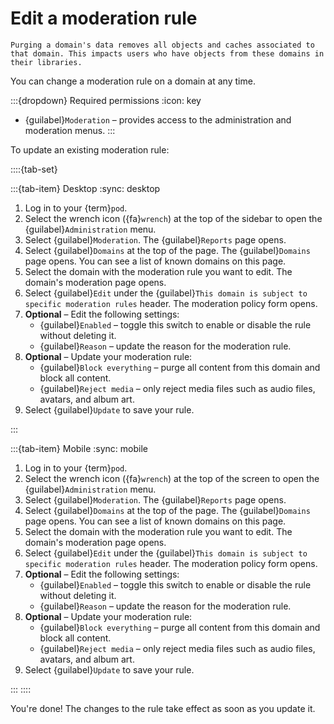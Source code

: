 # Edit a moderation rule

```{warning}
Purging a domain's data removes all objects and caches associated to that domain. This impacts users who have objects from these domains in their libraries.
```

You can change a moderation rule on a domain at any time.

:::{dropdown} Required permissions
:icon: key

- {guilabel}`Moderation` – provides access to the administration and moderation menus.
:::

To update an existing moderation rule:

::::{tab-set}

:::{tab-item} Desktop
:sync: desktop

1. Log in to your {term}`pod`.
2. Select the wrench icon ({fa}`wrench`) at the top of the sidebar to open the {guilabel}`Administration` menu.
3. Select {guilabel}`Moderation`. The {guilabel}`Reports` page opens.
4. Select {guilabel}`Domains` at the top of the page. The {guilabel}`Domains` page opens. You can see a list of known domains on this page.
5. Select the domain with the moderation rule you want to edit. The domain's moderation page opens.
6. Select {guilabel}`Edit` under the {guilabel}`This domain is subject to specific moderation rules` header. The moderation policy form opens.
7. __Optional__ – Edit the following settings:
   - {guilabel}`Enabled` – toggle this switch to enable or disable the rule without deleting it.
   - {guilabel}`Reason` – update the reason for the moderation rule.
8. __Optional__ – Update your moderation rule:
   - {guilabel}`Block everything` – purge all content from this domain and block all content.
   - {guilabel}`Reject media` – only reject media files such as audio files, avatars, and album art.
9. Select {guilabel}`Update` to save your rule.

:::

:::{tab-item} Mobile
:sync: mobile

1. Log in to your {term}`pod`.
2. Select the wrench icon ({fa}`wrench`) at the top of the screen to open the {guilabel}`Administration` menu.
3. Select {guilabel}`Moderation`. The {guilabel}`Reports` page opens.
4. Select {guilabel}`Domains` at the top of the page. The {guilabel}`Domains` page opens. You can see a list of known domains on this page.
5. Select the domain with the moderation rule you want to edit. The domain's moderation page opens.
6. Select {guilabel}`Edit` under the {guilabel}`This domain is subject to specific moderation rules` header. The moderation policy form opens.
7. __Optional__ – Edit the following settings:
   - {guilabel}`Enabled` – toggle this switch to enable or disable the rule without deleting it.
   - {guilabel}`Reason` – update the reason for the moderation rule.
8. __Optional__ – Update your moderation rule:
   - {guilabel}`Block everything` – purge all content from this domain and block all content.
   - {guilabel}`Reject media` – only reject media files such as audio files, avatars, and album art.
9. Select {guilabel}`Update` to save your rule.

:::
::::

You're done! The changes to the rule take effect as soon as you update it.
